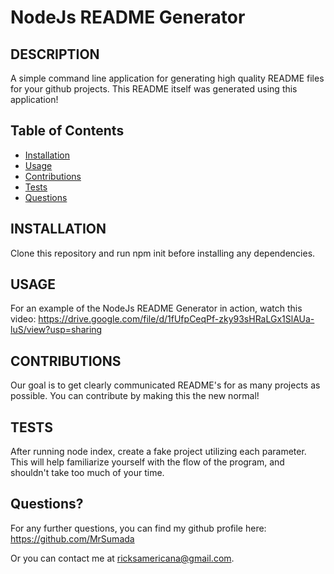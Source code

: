# NodeJs README Generator

## DESCRIPTION

A simple command line application for generating high quality README files for your github projects. This README itself was generated using this application!


## Table of Contents

- [Installation](#installation)
- [Usage](#usage)
- [Contributions](#contributions)
- [Tests](#tests)
- [Questions](#questions)


## INSTALLATION

Clone this repository and run npm init before installing any dependencies.

## USAGE

For an example of the NodeJs README Generator in action, watch this video: https://drive.google.com/file/d/1fUfpCeqPf-zky93sHRaLGx1SlAUa-luS/view?usp=sharing


## CONTRIBUTIONS

Our goal is to get clearly communicated README's for as many projects as possible. You can contribute by making this the new normal!

## TESTS

After running node index, create a fake project utilizing each parameter. This will help familiarize yourself with the flow of the program, and shouldn't take too much of your time. 


## Questions?

For any further questions, you can find my github profile here: https://github.com/MrSumada

Or you can contact me at ricksamericana@gmail.com.